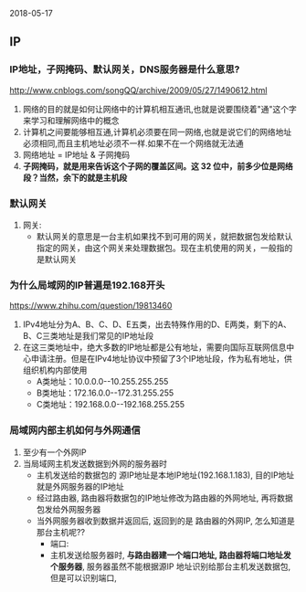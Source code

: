 2018-05-17

## IP

### IP地址，子网掩码、默认网关，DNS服务器是什么意思? 
http://www.cnblogs.com/songQQ/archive/2009/05/27/1490612.html
1. 网络的目的就是如何让网络中的计算机相互通讯,也就是说要围绕着"通"这个字来学习和理解网络中的概念
2. 计算机之间要能够相互通,计算机必须要在同一网络,也就是说它们的网络地址必须相同,而且主机地址必须不一样.如果不在一个网络就无法通
3. 网络地址 = IP地址 & 子网掩码
4. **子网掩码，就是用来告诉这个子网的覆盖区间。这 32 位中，前多少位是网络段？当然，余下的就是主机段**

### 默认网关
1. 网关:
    - 默认网关的意思是一台主机如果找不到可用的网关，就把数据包发给默认指定的网关，由这个网关来处理数据包。现在主机使用的网关，一般指的是默认网关
    
### 为什么局域网的IP普遍是192.168开头
https://www.zhihu.com/question/19813460
1. IPv4地址分为A、B、C、D、E五类，出去特殊作用的D、E两类，剩下的A、B、C三类地址是我们常见的IP地址段
2. 在这三类地址中，绝大多数的IP地址都是公有地址，需要向国际互联网信息中心申请注册。但是在IPv4地址协议中预留了3个IP地址段，作为私有地址，供组织机构内部使用
    - A类地址：10.0.0.0--10.255.255.255
    - B类地址：172.16.0.0--172.31.255.255 
    - C类地址：192.168.0.0--192.168.255.255

### 局域网内部主机如何与外网通信
1. 至少有一个外网IP
2. 当局域网主机发送数据到外网的服务器时
    - 主机发送给的数据包的 源IP地址是本地IP地址(192.168.1.183), 目的IP地址就是外网服务器的IP地址
    - 经过路由器, 路由器将数据包的IP地址修改为路由器的外网地址, 再将数据包发给外网服务器
    - 当外网服务器收到数据并返回后, 返回到的是 路由器的外网IP, 怎么知道是那台主机呢??
        - 端口:
        - 主机发送给服务器时, **与路由器建一个端口地址, 路由器将端口地址发个服务器**, 服务器虽然不能根据源IP
        地址识别给那台主机发送数据包, 但是可以识别端口,  